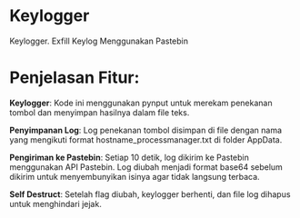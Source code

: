 # Keylogger
Keylogger. Exfill Keylog Menggunakan Pastebin

# Penjelasan Fitur:
**Keylogger**: Kode ini menggunakan pynput untuk merekam penekanan tombol dan menyimpan hasilnya dalam file teks.

**Penyimpanan Log**: Log penekanan tombol disimpan di file dengan nama yang mengikuti format hostname_processmanager.txt di folder AppData.

**Pengiriman ke Pastebin**: Setiap 10 detik, log dikirim ke Pastebin menggunakan API Pastebin. Log diubah menjadi format base64 sebelum dikirim untuk menyembunyikan isinya agar tidak langsung terbaca.

**Self Destruct**: Setelah flag diubah, keylogger berhenti, dan file log dihapus untuk menghindari jejak.
